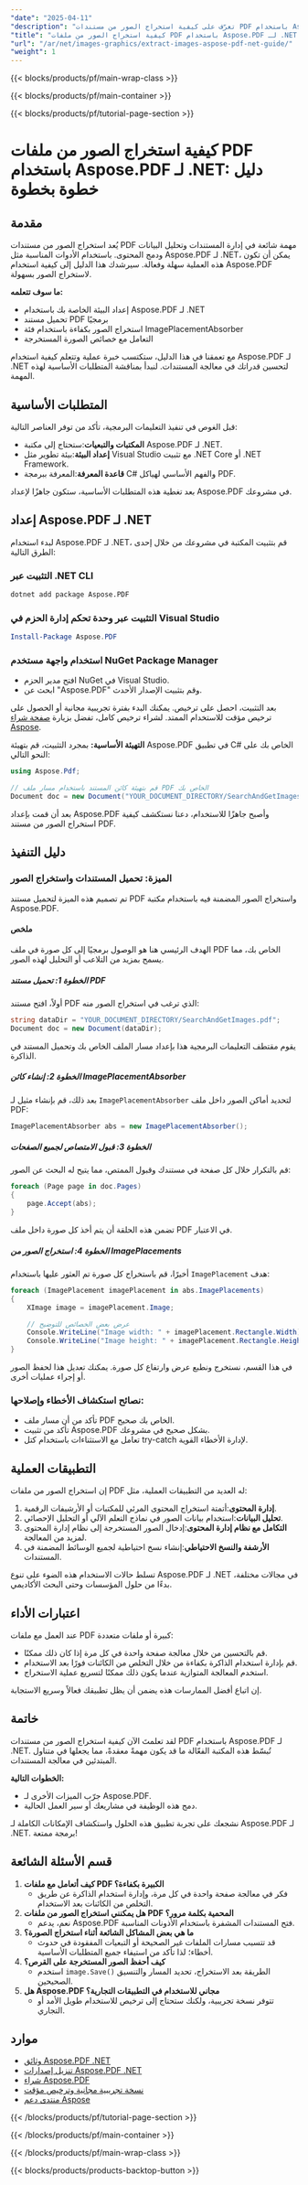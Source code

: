 ```yaml
---
"date": "2025-04-11"
"description": "تعرّف على كيفية استخراج الصور من مستندات PDF باستخدام Aspose.PDF لـ .NET من خلال هذا الدليل الشامل. مثالي للمطورين الذين يتطلعون إلى تحسين قدرات معالجة المستندات."
"title": "كيفية استخراج الصور من ملفات PDF باستخدام Aspose.PDF لـ .NET - دليل خطوة بخطوة"
"url": "/ar/net/images-graphics/extract-images-aspose-pdf-net-guide/"
"weight": 1
---
```


{{< blocks/products/pf/main-wrap-class >}}

{{< blocks/products/pf/main-container >}}

{{< blocks/products/pf/tutorial-page-section >}}


# كيفية استخراج الصور من ملفات PDF باستخدام Aspose.PDF لـ .NET: دليل خطوة بخطوة

## مقدمة

يُعد استخراج الصور من مستندات PDF مهمة شائعة في إدارة المستندات وتحليل البيانات ودمج المحتوى. باستخدام الأدوات المناسبة مثل Aspose.PDF لـ .NET، يمكن أن تكون هذه العملية سهلة وفعالة. سيرشدك هذا الدليل إلى كيفية استخدام Aspose.PDF لاستخراج الصور بسهولة.

**ما سوف تتعلمه:**
- إعداد البيئة الخاصة بك باستخدام Aspose.PDF لـ .NET
- تحميل مستند PDF برمجيًا
- استخراج الصور بكفاءة باستخدام فئة ImagePlacementAbsorber
- التعامل مع خصائص الصورة المستخرجة

مع تعمقنا في هذا الدليل، ستكتسب خبرة عملية وتتعلم كيفية استخدام Aspose.PDF لـ .NET لتحسين قدراتك في معالجة المستندات. لنبدأ بمناقشة المتطلبات الأساسية لهذه المهمة.

## المتطلبات الأساسية

قبل الغوص في تنفيذ التعليمات البرمجية، تأكد من توفر العناصر التالية:
- **المكتبات والتبعيات**:ستحتاج إلى مكتبة Aspose.PDF لـ .NET.
- **إعداد البيئة**:بيئة تطوير مثل Visual Studio مع تثبيت .NET Core أو .NET Framework.
- **قاعدة المعرفة**:المعرفة ببرمجة C# والفهم الأساسي لهياكل PDF.

بعد تغطية هذه المتطلبات الأساسية، ستكون جاهزًا لإعداد Aspose.PDF في مشروعك.

## إعداد Aspose.PDF لـ .NET

لبدء استخدام Aspose.PDF لـ .NET، قم بتثبيت المكتبة في مشروعك من خلال إحدى الطرق التالية:

### التثبيت عبر .NET CLI
```bash
dotnet add package Aspose.PDF
```

### التثبيت عبر وحدة تحكم إدارة الحزم في Visual Studio
```powershell
Install-Package Aspose.PDF
```

### استخدام واجهة مستخدم NuGet Package Manager
- افتح مدير الحزم NuGet في Visual Studio.
- ابحث عن "Aspose.PDF" وقم بتثبيت الإصدار الأحدث.

بعد التثبيت، احصل على ترخيص. يمكنك البدء بفترة تجريبية مجانية أو الحصول على ترخيص مؤقت للاستخدام الممتد. لشراء ترخيص كامل، تفضل بزيارة [صفحة شراء Aspose](https://purchase.aspose.com/buy).

**التهيئة الأساسية:**
بمجرد التثبيت، قم بتهيئة Aspose.PDF في تطبيق C# الخاص بك على النحو التالي:
```csharp
using Aspose.Pdf;

// قم بتهيئة كائن المستند باستخدام مسار ملف PDF الخاص بك
Document doc = new Document("YOUR_DOCUMENT_DIRECTORY/SearchAndGetImages.pdf");
```

بعد أن قمت بإعداد Aspose.PDF وأصبح جاهزًا للاستخدام، دعنا نستكشف كيفية استخراج الصور من مستند PDF.

## دليل التنفيذ

### الميزة: تحميل المستندات واستخراج الصور

تم تصميم هذه الميزة لتحميل مستند PDF واستخراج الصور المضمنة فيه باستخدام مكتبة Aspose.PDF.

#### ملخص
الهدف الرئيسي هنا هو الوصول برمجيًا إلى كل صورة في ملف PDF الخاص بك، مما يسمح بمزيد من التلاعب أو التحليل لهذه الصور.

##### الخطوة 1: تحميل مستند PDF
أولاً، افتح مستند PDF الذي ترغب في استخراج الصور منه:
```csharp
string dataDir = "YOUR_DOCUMENT_DIRECTORY/SearchAndGetImages.pdf";
Document doc = new Document(dataDir);
```

يقوم مقتطف التعليمات البرمجية هذا بإعداد مسار الملف الخاص بك وتحميل المستند في الذاكرة.

##### الخطوة 2: إنشاء كائن ImagePlacementAbsorber
بعد ذلك، قم بإنشاء مثيل لـ `ImagePlacementAbsorber` لتحديد أماكن الصور داخل ملف PDF:
```csharp
ImagePlacementAbsorber abs = new ImagePlacementAbsorber();
```

##### الخطوة 3: قبول الامتصاص لجميع الصفحات
قم بالتكرار خلال كل صفحة في مستندك وقبول الممتص، مما يتيح له البحث عن الصور:
```csharp
foreach (Page page in doc.Pages)
{
    page.Accept(abs);
}
```

تضمن هذه الحلقة أن يتم أخذ كل صورة داخل ملف PDF في الاعتبار.

##### الخطوة 4: استخراج الصور من ImagePlacements
أخيرًا، قم باستخراج كل صورة تم العثور عليها باستخدام `ImagePlacement` هدف:
```csharp
foreach (ImagePlacement imagePlacement in abs.ImagePlacements)
{
    XImage image = imagePlacement.Image;

    // عرض بعض الخصائص للتوضيح
    Console.WriteLine("Image width: " + imagePlacement.Rectangle.Width);
    Console.WriteLine("Image height: " + imagePlacement.Rectangle.Height);
}
```

في هذا القسم، نستخرج ونطبع عرض وارتفاع كل صورة. يمكنك تعديل هذا لحفظ الصور أو إجراء عمليات أخرى.

### نصائح استكشاف الأخطاء وإصلاحها:
- تأكد من أن مسار ملف PDF الخاص بك صحيح.
- تأكد من تثبيت Aspose.PDF بشكل صحيح في مشروعك.
- تعامل مع الاستثناءات باستخدام كتل try-catch لإدارة الأخطاء القوية.

## التطبيقات العملية

إن استخراج الصور من ملفات PDF له العديد من التطبيقات العملية، مثل:
1. **إدارة المحتوى**:أتمتة استخراج المحتوى المرئي للمكتبات أو الأرشيفات الرقمية.
2. **تحليل البيانات**:استخدام بيانات الصور في نماذج التعلم الآلي أو التحليل الإحصائي.
3. **التكامل مع نظام إدارة المحتوى**:إدخال الصور المستخرجة إلى نظام إدارة المحتوى لمزيد من المعالجة.
4. **الأرشفة والنسخ الاحتياطي**:إنشاء نسخ احتياطية لجميع الوسائط المضمنة في المستندات.

تسلط حالات الاستخدام هذه الضوء على تنوع Aspose.PDF لـ .NET في مجالات مختلفة، بدءًا من حلول المؤسسات وحتى البحث الأكاديمي.

## اعتبارات الأداء

عند العمل مع ملفات PDF كبيرة أو ملفات متعددة:
- قم بالتحسين من خلال معالجة صفحة واحدة في كل مرة إذا كان ذلك ممكنًا.
- قم بإدارة استخدام الذاكرة بكفاءة من خلال التخلص من الكائنات فورًا بعد الاستخدام.
- استخدم المعالجة المتوازية عندما يكون ذلك ممكنًا لتسريع عملية الاستخراج.

إن اتباع أفضل الممارسات هذه يضمن أن يظل تطبيقك فعالاً وسريع الاستجابة.

## خاتمة

لقد تعلمتَ الآن كيفية استخراج الصور من مستندات PDF باستخدام Aspose.PDF لـ .NET. تُبسّط هذه المكتبة الفعّالة ما قد يكون مهمةً معقدةً، مما يجعلها في متناول المبتدئين في معالجة المستندات.

**الخطوات التالية:**
- جرّب الميزات الأخرى لـ Aspose.PDF.
- دمج هذه الوظيفة في مشاريعك أو سير العمل الحالية.

نشجعك على تجربة تطبيق هذه الحلول واستكشاف الإمكانات الكاملة لـ Aspose.PDF لـ .NET. برمجة ممتعة!

## قسم الأسئلة الشائعة

1. **كيف أتعامل مع ملفات PDF الكبيرة بكفاءة؟**
   - فكر في معالجة صفحة واحدة في كل مرة، وإدارة استخدام الذاكرة عن طريق التخلص من الكائنات بعد الاستخدام.
2. **هل يمكنني استخراج الصور من ملفات PDF المحمية بكلمة مرور؟**
   - نعم، يدعم Aspose.PDF فتح المستندات المشفرة باستخدام الأذونات المناسبة.
3. **ما هي بعض المشاكل الشائعة أثناء استخراج الصورة؟**
   - قد تتسبب مسارات الملفات غير الصحيحة أو التبعيات المفقودة في حدوث أخطاء؛ لذا تأكد من استيفاء جميع المتطلبات الأساسية.
4. **كيف أحفظ الصور المستخرجة على القرص؟**
   - استخدم `image.Save()` الطريقة بعد الاستخراج، تحديد المسار والتنسيق الصحيحين.
5. **هل Aspose.PDF مجاني للاستخدام في التطبيقات التجارية؟**
   - تتوفر نسخة تجريبية، ولكنك ستحتاج إلى ترخيص للاستخدام طويل الأمد أو التجاري.

## موارد
- [وثائق Aspose.PDF .NET](https://reference.aspose.com/pdf/net/)
- [تنزيل إصدارات Aspose.PDF .NET](https://releases.aspose.com/pdf/net/)
- [شراء Aspose.PDF](https://purchase.aspose.com/buy)
- [نسخة تجريبية مجانية وترخيص مؤقت](https://releases.aspose.com/pdf/net/)
- [منتدى دعم Aspose](https://forum.aspose.com/c/pdf/10)


{{< /blocks/products/pf/tutorial-page-section >}}

{{< /blocks/products/pf/main-container >}}

{{< /blocks/products/pf/main-wrap-class >}}

{{< blocks/products/products-backtop-button >}}